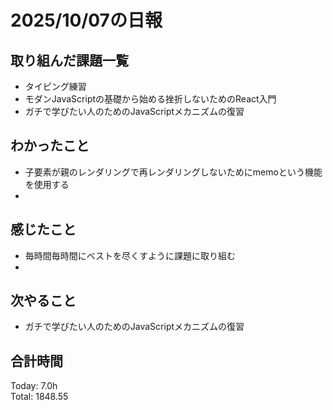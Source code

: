# 2025/10/07の日報
## 取り組んだ課題一覧
* タイピング練習
* モダンJavaScriptの基礎から始める挫折しないためのReact入門
* ガチで学びたい人のためのJavaScriptメカニズムの復習
## わかったこと 
* 子要素が親のレンダリングで再レンダリングしないためにmemoという機能を使用する
* 
## 感じたこと
* 毎時間毎時間にベストを尽くすように課題に取り組む
* 
## 次やること
* ガチで学びたい人のためのJavaScriptメカニズムの復習
##  合計時間 
Today: 7.0h<br>
Total: 1848.55
